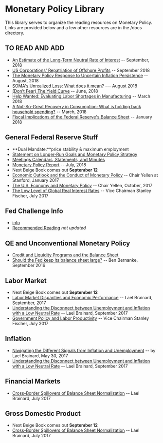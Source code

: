 # Monetary Policy Library
This library serves to organize the reading resources on Monetary Policy. Links are provided below and a few other resources are in the /docs directory.

## TO READ AND ADD
* [An Estimate of the Long-Term Neutral Rate of Interest](https://www.federalreserve.gov/econres/notes/feds-notes/estimate-of-the-long-term-neutral-rate-of-interest-20180905.htm) -- September, 2018
* [US Corporations' Repatriation of Offshore Profits](https://www.federalreserve.gov/econres/notes/feds-notes/us-corporations-repatriation-of-offshore-profits-20180904.htm) -- September 2018
* [The Monetary Policy Response to Uncertain Inflation Persistence](https://www.federalreserve.gov/econres/notes/feds-notes/monetary-policy-response-to-uncertain-inflation-persistence-20180829.htm) -- August, 2018
* [SOMA's Unrealized Loss: What does it mean?](https://www.federalreserve.gov/econres/notes/feds-notes/somas-unrealized-loss-what-does-it-mean-20180813.htm) --- August 2018
* [(Don't Fear) The Yield Curve](https://www.federalreserve.gov/econres/notes/feds-notes/dont-fear-the-yield-curve-20180628.htm) -- June, 2018
* [Help Wanted: Evaluating Labor Shortages in Manufacturing](https://www.federalreserve.gov/econres/notes/feds-notes/evaluating-labor-shortages-in-manufacturing-20180309.htm) -- March 2018
* [A Not-So-Great Recovery in Consumption: What is holding back household spending?](https://www.federalreserve.gov/econres/notes/feds-notes/what-is-holding-back-household-spending-20180308.htm) -- March, 2018
* [Fiscal Implications of the Federal Reserve's Balance Sheet](https://www.federalreserve.gov/econres/notes/feds-notes/fiscal-implications-of-the-federal-reserve-balance-sheet-normalization-20180109.htm) -- January 2018

## General Federal Reserve Stuff
* **Dual Mandate:**price stability & maximum employment
* [Statement on Longer-Run Goals and Monetary Policy Strategy](https://www.federalreserve.gov/monetarypolicy/files/FOMC_LongerRunGoals.pdf)
* [Meetings Calendars, Statements, and Minutes](https://www.federalreserve.gov/monetarypolicy/fomccalendars.htm)
* [Monetary Policy Report](https://www.federalreserve.gov/monetarypolicy/files/20180713_mprfullreport.pdf) -- July, 2018
* Next Beige Book comes out **September 12**
* [Economic Outlook and the Conduct of Monetary Policy](https://www.federalreserve.gov/newsevents/speech/yellen20170119a.pdf) -- Chair Yellen at Stanford, January 2017
* [The U.S. Economy and Monetary Policy](https://www.federalreserve.gov/newsevents/speech/yellen20171015a.htm) -- Chair Yellen, October, 2017
* [The Low Level of Global Real Interest Rates](https://www.federalreserve.gov/newsevents/speech/fischer20170731a.htm) -- Vice Chairman Stanley Fischer, July 2017

## Fed Challenge Info
* [info](https://www.federalreserve.gov/conferences/fedchallenge.htm)
* [Recommended Reading](https://www.richmondfed.org/education/for_teachers/academic_competitions/college_fed_challenge/participants_resources/recommended_reading) *not updated*

## QE and Unconventional Monetary Policy
* [Credit and Liquidity Programs and the Balance Sheet](https://www.federalreserve.gov/monetarypolicy/bst.htm)
* [Should the Fed keep its balance sheet large?](https://www.brookings.edu/blog/ben-bernanke/2016/09/02/should-the-fed-keep-its-balance-sheet-large/) -- Ben Bernanke, September 2016

## Labor Market
* Next Beige Book comes out **September 12**
* [Labor Market Disparities and Economic Performance](https://www.federalreserve.gov/newsevents/speech/brainard20170927a.htm) --  Lael Brainard, September, 2017
* [Understanding the Disconnect between Unemployment and Inflation with a Low Neutral Rate](https://www.federalreserve.gov/newsevents/speech/brainard20170905a.htm) -- Lael Brainard, September 2017
* [Government Policy and Labor Productivity](https://www.federalreserve.gov/newsevents/speech/fischer20170706a.htm) -- Vice Chairman Stanley Fischer, July 2017

## Inflation
* [Navigating the Different Signals from Inflation and Unemployment](https://www.federalreserve.gov/newsevents/speech/brainard20170530a.htm) -- by Lael Brainard, May 30, 2017
* [Understanding the Disconnect between Unemployment and Inflation with a Low Neutral Rate](https://www.federalreserve.gov/newsevents/speech/brainard20170905a.htm) -- Lael Brainard, September 2017

## Financial Markets
* [Cross-Border Spillovers of Balance Sheet Normalization](https://www.federalreserve.gov/newsevents/speech/brainard20170713a.htm) -- Lael Brainard, July 2017

## Gross Domestic Product
* Next Beige Book comes out **September 12**
* [Cross-Border Spillovers of Balance Sheet Normalization](https://www.federalreserve.gov/newsevents/speech/brainard20170713a.htm) -- Lael Brainard, July 2017
